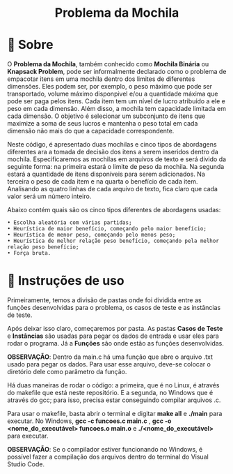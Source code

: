 <h1 align="center"> Problema da Mochila </h1>

# 📖 Sobre

O **Problema da Mochila**, também conhecido como **Mochila Binária** ou **Knapsack Problem**,  pode ser informalmente declarado como o problema de empacotar itens em uma mochila dentro dos limites de diferentes dimensões. Eles podem ser, por exemplo, o peso máximo que pode ser transportado,  volume máximo disponpivel e/ou a quantidade máxima que pode ser paga pelos itens. Cada item tem um nível de lucro atribuído a ele e peso em cada dimensão. Além disso, a mochila tem capacidade limitada em cada dimensão. O objetivo é selecionar um subconjunto de itens que maximize a soma de seus lucros e mantenha o peso total em cada dimensão não mais do que a capacidade correspondente.

Neste código, é apresentado duas mochilas e cinco tipos de abordagens diferentes ara a tomada de decisão dos itens a serem inseridos dentro da mochila. Especificaremos as mochilas em arquivos de texto e será divido da seguinte forma: na primeira estará o limite de peso da mochila. Na segunda estará a quantidade de itens disponíveis para serem adicionados. Na terceira o peso de cada item e na quarta o benefício de cada item. Analisando as quatro linhas de cada arquivo de texto, fica claro que cada valor será um número inteiro.

Abaixo contém quais são os cinco tipos diferentes de abordagens usadas:

    • Escolha aleatória com várias partidas;
    • Heurística de maior benefício, começando pelo maior benefício;
    • Heurística de menor peso, começando pelo menos peso;
    • Heurística de melhor relação peso benefício, começando pela melhor relação peso benefício;
    • Força bruta.

# 📓 Instruções de uso

Primeiramente, temos a divisão de pastas onde foi dividida entre as funções desenvolvidas para o problema, os casos de teste e as instâncias de teste.

Após deixar isso claro, começaremos por pasta. As pastas **Casos de Teste** e **Instâncias** são usadas para pegar os dados de entrada e usar eles para rodar o programa. Já a **Funções** são onde estão as funções desenvolvidas.

**OBSERVAÇÃO**: Dentro da main.c há uma função que abre o arquivo .txt usado para pegar os dados. Para usar esse arquivo, deve-se colocar o diretório dele como parâmetro da função.

Há duas maneiras de rodar o código: a primeira, que é no Linux, é através do makefile que está neste repositório. E a segunda, no Windows que é através do gcc; para isso, precisa estar conseguindo compilar arquivos .c.

Para usar o makefile, basta abrir o terminal e digitar **make all** e **./main** para executar. No Windows, **gcc -c funcoes.c main.c** , **gcc -o <nome_do_executável> funcoes.o main.o** e **./<nome_do_executável>** para executar.

**OBSERVAÇÃO**: Se o compilador estiver funcionando no Windows, é possível fazer a compilação dos arquivos dentro do terminal do Visual Studio Code.
